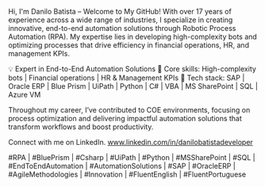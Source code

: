 Hi, I'm Danilo Batista – Welcome to My GitHub!
With over 17 years of experience across a wide range of industries, I specialize in creating innovative, end-to-end automation solutions through Robotic Process Automation (RPA). My expertise lies in developing high-complexity bots and optimizing processes that drive efficiency in financial operations, HR, and management KPIs.

💡 Expert in End-to-End Automation Solutions
🔧 Core skills: High-complexity bots | Financial operations | HR & Management KPIs
🚀 Tech stack: SAP | Oracle ERP | Blue Prism | UiPath | Python | C# | VBA | MS SharePoint | SQL | Azure VM

Throughout my career, I’ve contributed to COE environments, focusing on process optimization and delivering impactful automation solutions that transform workflows and boost productivity.

Connect with me on LinkedIn. www.linkedin.com/in/danilobatistadeveloper

#RPA | #BluePrism | #Csharp | #UiPath | #Python | #MSSharePoint | #SQL | #EndToEndAutomation | #AutomationSolutions | #SAP | #OracleERP | #AgileMethodologies | #Innovation | #FluentEnglish | #FluentPortuguese
